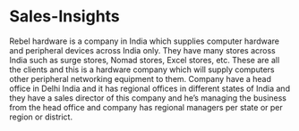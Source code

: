 # Sales-Insights
Rebel hardware is a company in India which supplies computer hardware and peripheral devices across India only. They have many stores across India such as surge stores, Nomad stores, Excel stores, etc. These are all the clients and this is a hardware company which will supply computers other peripheral networking equipment to them. Company have a head office in Delhi India and it has regional offices in different states of India and they have a sales director of this company and he’s managing the business from the head office and company has regional managers per state or per region or district.
